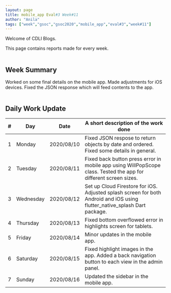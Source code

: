 ```yaml
---
layout: page
title: mobile_app Eval#3 Week#11
author: "Anila"
tags: ["week","gsoc","gsoc2020","mobile_app","eval#3","week#11"]
---
```

Welcome of CDLI Blogs.

This page contains reports made for every week.<br><br>

## Week Summary

Worked on some final details on the mobile app. Made adjustments for iOS devices. Fixed the JSON response which will feed contents to the app.<br><br> 


## Daily Work Update

|\#|Day|Date|A short description of the work done|  
|---	|---	|---	|---	|  
|1   	| Monday 	|   2020/08/10	|Fixed JSON respose to return objects by date and ordered. Fixed some details in general.   	|  
|2   	| Tuesday  	|   2020/08/11	|Fixed back button press error in mobile app using WillPopScope class. Tested the app for different screen sizes.  	|  
|3   	| Wednesday  	|  2020/08/12 	|Set up Cloud Firestore for iOS. Adjusted splash screen for both Android and iOS using flutter_native_splash Dart package.    	|  
|4   	| Thursday  	|   2020/08/13	|Fixed bottom overflowed error in highlights screen for tablets.   	|  
|5   	| Friday  	|   2020/08/14	|Minor updates in the mobile app.   	|  
|6   	| Saturday  	|   2020/08/15	|Fixed highlight images in the app. Added a back navigation button to each view in the admin panel.   	|  
|7   	| Sunday  	|   2020/08/16	|Updated the sidebar in the mobile app.   	|  

